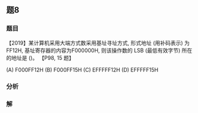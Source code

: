 ## 题8
### 题目
【2019】某计算机采用大端方式数采用基址寻址方式, 形式地址 (用补码表示) 为FF12H, 基址寄存器的内容为F000000H, 则该操作数的 LSB (最低有效字节) 所在的地址是 ()。 【P98, 15 题】

(A) F000FF12H 
(B) F000FF15H 
(C) EFFFFF12H 
(D) EFFFFF15H
### 分析

### 解